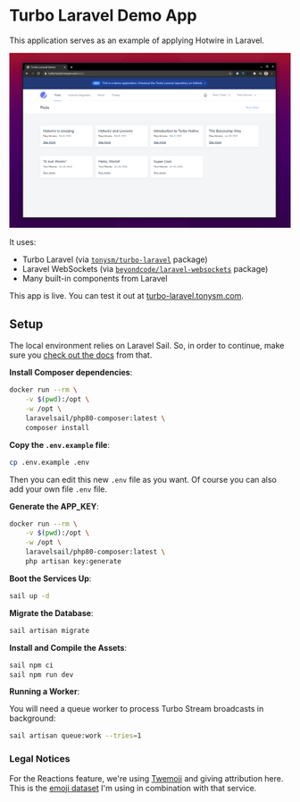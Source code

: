 # Turbo Laravel Demo App

This application serves as an example of applying Hotwire in Laravel.

![Demo App](./screenshot.png)

It uses:

- Turbo Laravel (via [`tonysm/turbo-laravel`](https://github.com/tonysm/turbo-laravel) package)
- Laravel WebSockets (via [`beyondcode/laravel-websockets`](https://github.com/beyondcode/laravel-websockets) package)
- Many built-in components from Laravel

This app is live. You can test it out at [turbo-laravel.tonysm.com](https://turbo-laravel.tonysm.com).

## Setup

The local environment relies on Laravel Sail. So, in order to continue, make sure you [check out the docs](https://laravel.com/docs/8.x/sail) from that.

**Install Composer dependencies**:

```bash
docker run --rm \
    -v $(pwd):/opt \
    -w /opt \
    laravelsail/php80-composer:latest \
    composer install
```

**Copy the `.env.example` file**:

```bash
cp .env.example .env
```
Then you can edit this new `.env` file as you want.
Of course you can also add your own file `.env` file.

**Generate the APP_KEY**:

```bash
docker run --rm \
    -v $(pwd):/opt \
    -w /opt \
    laravelsail/php80-composer:latest \
    php artisan key:generate
```

**Boot the Services Up**:

```bash
sail up -d
```

**Migrate the Database**:

```bash
sail artisan migrate
```

**Install and Compile the Assets**:

```bash
sail npm ci
sail npm run dev
```

**Running a Worker**:

You will need a queue worker to process Turbo Stream broadcasts in background:

```bash
sail artisan queue:work --tries=1
```

### Legal Notices

For the Reactions feature, we're using [Twemoji](https://twemoji.twitter.com/) and giving attribution here. This is the [emoji dataset](https://github.com/iamcal/emoji-data) I'm using in combination with that service.
